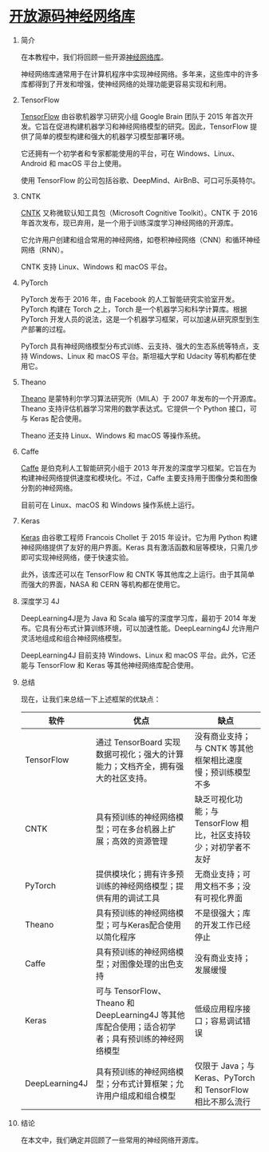# [开放源码神经网络库](https://www.baeldung.com/cs/ml-open-source-libraries)

1. 简介

    在本教程中，我们将回顾一些开源[神经网络库](https://www.baeldung.com/cs/genetic-algorithms-vs-neural-networks)。

    神经网络库通常用于在计算机程序中实现神经网络。多年来，这些库中的许多库都得到了开发和增强，使神经网络的处理功能更容易实现和利用。

2. TensorFlow

    [TensorFlow](https://www.baeldung.com/tensorflow-java#overview) 由谷歌机器学习研究小组 Google Brain 团队于 2015 年首次开发。它旨在促进构建机器学习和神经网络模型的研究。因此，TensorFlow 提供了简单的模型构建和强大的机器学习模型部署环境。

    它还拥有一个初学者和专家都能使用的平台，可在 Windows、Linux、Android 和 macOS 平台上使用。

    使用 TensorFlow 的公司包括谷歌、DeepMind、AirBnB、可口可乐英特尔。

3. CNTK

    [CNTK](https://www.baeldung.com/spark-mlib-machine-learning#3-cntk) 又称微软认知工具包（Microsoft Cognitive Toolkit）。CNTK 于 2016 年首次发布，现已弃用，是一个用于训练深度学习神经网络的开源库。

    它允许用户创建和组合常用的神经网络，如卷积神经网络（CNN）和循环神经网络（RNN）。

    CNTK 支持 Linux、Windows 和 macOS 平台。

4. PyTorch

    PyTorch 发布于 2016 年，由 Facebook 的人工智能研究实验室开发。PyTorch 构建在 Torch 之上，Torch 是一个机器学习和科学计算库。根据 PyTorch 开发人员的说法，这是一个机器学习框架，可以加速从研究原型到生产部署的过程。

    PyTorch 具有神经网络模型分布式训练、云支持、强大的生态系统等特点，支持 Windows、Linux 和 macOS 平台。斯坦福大学和 Udacity 等机构都在使用它。

5. Theano

    [Theano](https://www.baeldung.com/spark-mlib-machine-learning#2-theano) 是蒙特利尔学习算法研究所（MILA）于 2007 年发布的一个开源库。Theano 支持评估机器学习常用的数学表达式。它提供一个 Python 接口，可与 Keras 配合使用。

    Theano 还支持 Linux、Windows 和 macOS 等操作系统。

6. Caffe

    [Caffe](https://caffe.berkeleyvision.org/) 是伯克利人工智能研究小组于 2013 年开发的深度学习框架。它旨在为构建神经网络提供速度和模块化。不过，Caffe 主要支持用于图像分类和图像分割的神经网络。

    目前可在 Linux、macOS 和 Windows 操作系统上运行。

7. Keras

    [Keras](https://www.baeldung.com/spark-mlib-machine-learning#1-tensorflowkeras) 由谷歌工程师 Francois Chollet 于 2015 年设计。它为用 Python 构建神经网络提供了友好的用户界面。Keras 具有激活函数和层等模块，只需几步即可实现神经网络，便于快速实验。

    此外，该库还可以在 TensorFlow 和 CNTK 等其他库之上运行。由于其简单而强大的界面，NASA 和 CERN 等机构都在使用它。

8. 深度学习 4J

    DeepLearning4J是为 Java 和 Scala 编写的深度学习库，最初于 2014 年发布。它具有分布式计算训练环境，可以加速性能。DeepLearning4J 允许用户灵活地组成和组合神经网络模型。

    DeepLearning4J 目前支持 Windows、Linux 和 macOS 平台。此外，它还能与 TensorFlow 和 Keras 等其他神经网络库配合使用。

9. 总结

    现在，让我们来总结一下上述框架的优缺点：

    | 软件             | 优点                                                                | 缺点                                            |
    |----------------|-------------------------------------------------------------------|-----------------------------------------------|
    | TensorFlow     | 通过 TensorBoard 实现数据可视化；强大的计算能力；文档齐全，拥有强大的社区支持。                    | 没有商业支持；与 CNTK 等其他框架相比速度慢；预训练模型不多              |
    | CNTK           | 具有预训练的神经网络模型；可在多台机器上扩展；高效的资源管理                                    | 缺乏可视化功能；与 TensorFlow 相比，社区支持较少；对初学者不友好        |
    | PyTorch        | 提供模块化；拥有许多预训练的神经网络模型；提供有用的调试工具                                    | 无商业支持；可用文档不多；没有可视化界面                          |
    | Theano         | 具有预训练的神经网络模型；可与Keras配合使用以简化程序                                     | 不是很强大；库的开发工作已经停止                              |
    | Caffe          | 具有预训练的神经网络模型；对图像处理的出色支持                                           | 没有商业支持；发展缓慢                                   |
    | Keras          | 可与 TensorFlow、Theano 和 DeepLearning4J 等其他库配合使用；适合初学者；具有预训练的神经网络模型 | 低级应用程序接口；容易调试错误                               |
    | DeepLearning4J | 具有预训练的神经网络模型；分布式计算框架；允许用户组成和组合模型                                  | 仅限于 Java；与 Keras、PyTorch 和 TensorFlow 相比不那么流行 |

10. 结论

    在本文中，我们确定并回顾了一些常用的神经网络开源库。
